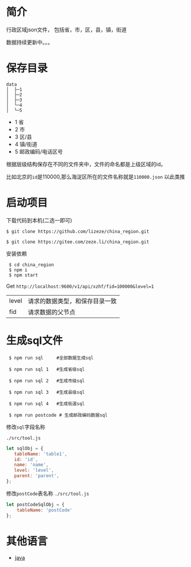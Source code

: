 # 简介

行政区域json文件， 包括省，市，区，县，镇，街道

数据持续更新中。。。

# 保存目录

```
data
│  ├─1  
│  ├─2
│  ├─3
│  └─4
│  └─5
```

* 1 省
* 2 市
* 3 区/县
* 4 镇/街道
* 5 邮政编码/电话区号

根据层级结构保存在不同的文件夹中，文件的命名都是上级区域的id。

 比如北京的`id`是110000,那么海淀区所在的文件名称就是`110000.json` 以此类推

 # 启动项目

  下载代码到本机(二选一即可)
  ```shell
  $ git clone https://github.com/lizeze/china_region.git

  $ git clone https://gitee.com/zeze.li/china_region.git
  ```
  安装依赖

  ```shell
   $ cd china_region
   $ npm i 
   $ npm start
  ```
  Get `http://localhost:9600/v1/api/xzhf/fid=100000&level=1`

  |     |   |
|  ----  | ----  |
| level  | 请求的数据类型，和保存目录一致 |
| fid  | 请求数据的父节点 |
# 生成sql文件

``` 
 $ npm run sql     #全部数据生成sql

 $ npm run sql 1   #生成省级sql

 $ npm run sql 2   #生成市级sql

 $ npm run sql 3   #生成县级sql

 $ npm run sql 4   #生成街道sql
 
 $ npm run postcode # 生成邮政编码数据sql

```

修改`sql`字段名称

`./src/tool.js`
 ``` javascript
 let sqlObj = {
    tableName: 'table1',
    id: 'id',
    name: 'name',
    level: 'level',
    parent: 'parent',
};
 ```

修改`postCode`表名称
`./src/tool.js`
 ``` javascript
 let postCodeSqlObj = {
     tableName: 'postCode'
 };

 ```
# 其他语言
 * [java](https://github.com/lizeze/china_region_java_api)
 

  
  
  
  
  
  
  
  
  
  

  

  
  
  

  
  
  
  
  
  
  

  
  
